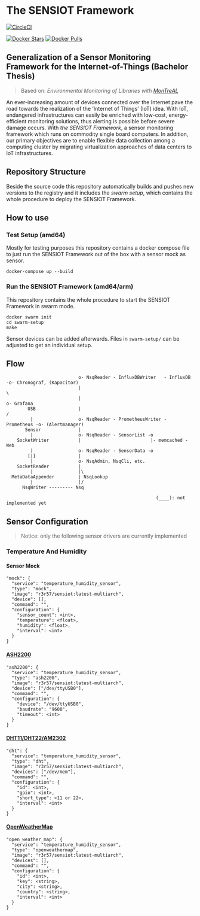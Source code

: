 # __The SENSIOT Framework__
[![CircleCI](https://circleci.com/gh/uniba-ktr/The-SENSIOT-Framework.svg?style=svg)](https://circleci.com/gh/uniba-ktr/The-SENSIOT-Framework)

[![Docker Stars](https://img.shields.io/docker/stars/unibaub/sensiot.svg)](https://hub.docker.com/r/unibaub/sensiot/)
[![Docker Pulls](https://img.shields.io/docker/pulls/unibaub/sensiot.svg)](https://hub.docker.com/r/unibaub/sensiot/)

## Generalization of a Sensor Monitoring Framework for the Internet-of-Things (Bachelor Thesis)
> Based on: _Environmental Monitoring of Libraries with [MonTreAL](http://dx.doi.org/10.1007/978-3-319-67008-9_52)_

An ever-increasing amount of devices connected over the Internet pave the road towards the realization of the ‘Internet of Things’ (IoT) idea. With IoT, endangered infrastructures can easily be enriched with low-cost, energy-efficient monitoring solutions, thus alerting is possible before severe damage occurs. With _the SENSIOT Framework_, a sensor monitoring framework which runs on commodity single board computers. In addition, our primary objectives are to enable flexible data collection among a computing cluster by migrating virtualization approaches of data centers to IoT infrastructures.

## Repository Structure
Beside the source code this repository automatically builds and pushes new versions to the registry and it includes the _swarm setup_, which contains the whole procedure to deploy the SENSIOT Framework.


## How to use
### Test Setup (amd64)
Mostly for testing purposes this repository contains a docker compose file to just run the SENSIOT Framework out of the box with a sensor mock as sensor.
```
docker-compose up --build
```

### Run the SENSIOT Framework (amd64/arm)
This repository contains the whole procedure to start the SENSIOT Framework in swarm mode.
```
docker swarm init
cd swarm-setup
make
```
Sensor devices can be added afterwards. Files in `swarm-setup/` can be adjusted to get an individual setup.



## Flow

```
                           o- NsqReader - InfluxDBWriter   - InfluxDB   -o- Chronograf, (Kapacitor)
                           |                                              \
                           |                                               o- Grafana
        USB                |                                              /
         |                 o- NsqReader - PrometheusWriter - Prometheus -o- (Alertmanager)
       Sensor              |
         |                 o- NsqReader - SensorList -o
    SocketWriter           |                          |- memcached - Web
         |                 o- NsqReader - SensorData -o
        [|]                |
         |                 o- NsqAdmin, NsqCli, etc.
    SocketReader           |
         |                 |\
  MetaDataAppender         | NsqLookup
         |                 |/
      NsqWriter --------- Nsq

                                                        (____): not implemented yet
```

## Sensor Configuration
> Notice: only the following sensor drivers are currently implemented

### Temperature And Humidity

#### Sensor Mock
    "mock": {
      "service": "temperature_humidity_sensor",
      "type": "mock",
      "image": "r3r57/sensiot:latest-multiarch",
      "device": [],
      "command": "",
      "configuration": {
        "sensor_count": <int>,
        "temperature": <float>,
        "humidity": <float>,
        "interval": <int>
      }
    }

#### [ASH2200](https://www.elv.de/elv-funk-aussensensor-ash-2200-fuer-z-b-usb-wde-1-ipwe-1.html)
    "ash2200": {
      "service": "temperature_humidity_sensor",
      "type": "ash2200",
      "image": "r3r57/sensiot:latest-multiarch",
      "device": ["/dev/ttyUSB0"],
      "command": "",
      "configuration": {
        "device": "/dev/ttyUSB0",
        "baudrate": "9600",
        "timeout": <int>
      }
    }

#### [DHT11/DHT22/AM2302](https://learn.adafruit.com/dht/overview)
    "dht": {
      "service": "temperature_humidity_sensor",
      "type": "dht",
      "image": "r3r57/sensiot:latest-multiarch",
      "devices": ["/dev/mem"],
      "command": "",
      "configuration": {
        "id": <int>,
        "gpio": <int>,
        "short_type": <11 or 22>,
        "interval": <int>
      }
    }

#### [OpenWeatherMap](https://openweathermap.org/)
    "open_weather_map": {
      "service": "temperature_humidity_sensor",
      "type": "openweathermap",
      "image": "r3r57/sensiot:latest-multiarch",
      "devices": [],
      "command": "",
      "configuration": {
        "id": <int>,
        "key": <string>,
        "city": <string>,
        "country": <string>,
        "interval": <int>
      }
    }
